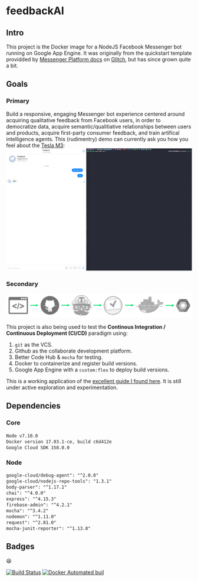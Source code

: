 # feedbackAI

## Intro
This project is the Docker image for a NodeJS Facebook Messenger bot running on Google App Engine. It was originally from the quickstart template providded by [Messenger Platform docs](https://developers.facebook.com/docs/messenger-platform/guides/quick-start) on [Glitch](https://developers.facebook.com/docs/messenger-platform/guides/quick-start), but has since grown quite a bit. 

## Goals
### Primary
Build a responsive, engaging Messenger bot experience centered around acquiring qualitative feedback from Facebook users, in order to democratize data, acquire semantic/qualitiative relationships between users and products, acquire first-party consumer feedback, and train artifical intelligence agents. This (rudimentry) demo can currently ask you how you feel about the [Tesla M3](https://www.tesla.com/en_CA/model3): 
![](bot.gif)

### Secondary
![](pipeline.png)

This project is also being used to test the **Continous Integration / Continuous Deployment (CI/CD)** paradigm using:
1. `git` as the VCS.
2. Github as the collaborate development platform. 
3. Better Code Hub & `mocha` for testing.
4. Docker to containerize and register build versions.
4. Google App Engine with a `custom:flex` to deploy build versions. 

This is a working application of the [excellent guide I found here](https://medium.com/bettercode/how-to-build-a-modern-ci-cd-pipeline-5faa01891a5b). It is still under active exploration and experimentation.

## Dependencies  

### Core
    Node v7.10.0
    Docker version 17.03.1-ce, build c6d412e
    Google Cloud SDK 158.0.0

### Node
    google-cloud/debug-agent": "^2.0.0"
    google-cloud/nodejs-repo-tools": "1.3.1"
    body-parser": "^1.17.1"
    chai": "^4.0.0"
    express": "^4.15.3"
    firebase-admin": "^4.2.1"
    mocha": "^3.4.2"
    nodemon": "^1.11.0"
    request": "^2.81.0"
    mocha-junit-reporter": "^1.13.0"

## Badges

:laughing:

[![Build Status](https://travis-ci.org/redqueenxyz/feedbackAI.svg?branch=master)](https://travis-ci.org/redqueenxyz/feedbackAI)
[![Docker Automated buil](https://img.shields.io/docker/automated/jrottenberg/ffmpeg.svg)]()
